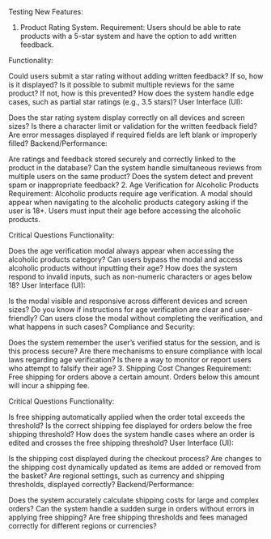 Testing New Features:
1. Product Rating System.
Requirement: Users should be able to rate products with a 5-star system and have the option to add written feedback.

Functionality:

Could users submit a star rating without adding written feedback? If so, how is it displayed?
Is it possible to submit multiple reviews for the same product? If not, how is this prevented?
How does the system handle edge cases, such as partial star ratings (e.g., 3.5 stars)?
User Interface (UI):

Does the star rating system display correctly on all devices and screen sizes?
Is there a character limit or validation for the written feedback field?
Are error messages displayed if required fields are left blank or improperly filled?
Backend/Performance:

Are ratings and feedback stored securely and correctly linked to the product in the database?
Can the system handle simultaneous reviews from multiple users on the same product?
Does the system detect and prevent spam or inappropriate feedback?
2. Age Verification for Alcoholic Products
Requirement: Alcoholic products require age verification. A modal should appear when navigating to the alcoholic products category asking if the user is 18+. Users must input their age before accessing the alcoholic products.

Critical Questions
Functionality:

Does the age verification modal always appear when accessing the alcoholic products category?
Can users bypass the modal and access alcoholic products without inputting their age?
How does the system respond to invalid inputs, such as non-numeric characters or ages below 18?
User Interface (UI):

Is the modal visible and responsive across different devices and screen sizes?
Do you know if instructions for age verification are clear and user-friendly?
Can users close the modal without completing the verification, and what happens in such cases?
Compliance and Security:

Does the system remember the user’s verified status for the session, and is this process secure?
Are there mechanisms to ensure compliance with local laws regarding age verification?
Is there a way to monitor or report users who attempt to falsify their age?
3. Shipping Cost Changes
Requirement: Free shipping for orders above a certain amount. Orders below this amount will incur a shipping fee.

Critical Questions
Functionality:

Is free shipping automatically applied when the order total exceeds the threshold?
Is the correct shipping fee displayed for orders below the free shipping threshold?
How does the system handle cases where an order is edited and crosses the free shipping threshold?
User Interface (UI):

Is the shipping cost displayed during the checkout process?
Are changes to the shipping cost dynamically updated as items are added or removed from the basket?
Are regional settings, such as currency and shipping thresholds, displayed correctly?
Backend/Performance:

Does the system accurately calculate shipping costs for large and complex orders?
Can the system handle a sudden surge in orders without errors in applying free shipping?
Are free shipping thresholds and fees managed correctly for different regions or currencies?
